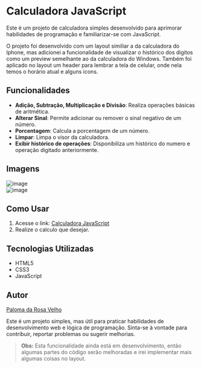 # Calculadora JavaScript

Este é um projeto de calculadora simples desenvolvido para aprimorar habilidades de programação e familiarizar-se com JavaScript.

O projeto foi desenvolvido com um layout similiar a da calculadora do Iphone, mas adicionei a funcionalidade de visualizar o histórico dos digitos como um preview semelhante ao da calculadora do Windows. Também foi aplicado no layout um header para lembrar a tela de celular, onde nela temos o horário atual e alguns icons.

## Funcionalidades

- **Adição, Subtração, Multiplicação e Divisão**: Realiza operações básicas de aritmética.
- **Alterar Sinal**: Permite adicionar ou remover o sinal negativo de um número.
- **Porcentagem**: Calcula a porcentagem de um número.
- **Limpar**: Limpa o visor da calculadora.
- **Exibir histórico de operações**: Disponibiliza um histórico do numero e operação digitado anteriormente.

## Imagens

![image](https://github.com/PalomaRosa/calculadora-js/assets/86445450/63abea7e-3284-46b0-b800-ecb31d97ea9b) <br>
![image](https://github.com/PalomaRosa/calculadora-js/assets/86445450/c4c0748a-0494-45c7-acfb-14bcfbd40e90)


## Como Usar

1. Acesse o link: [Calculadora JavaScript](https://palomarosa.github.io/calculadora-js/)
2. Realize o calculo que desejar.

## Tecnologias Utilizadas

- HTML5
- CSS3
- JavaScript

## Autor

[Paloma da Rosa Velho](https://github.com/PalomaRosa)

Este é um projeto simples, mas útil para praticar habilidades de desenvolvimento web e lógica de programação. Sinta-se à vontade para contribuir, reportar problemas ou sugerir melhorias.

> **Obs:** Esta funcionalidade ainda está em desenvolvimento, então algumas partes do código serão melhoradas e irei implementar mais algumas coisas no layout.

